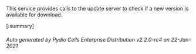 






This service provides calls to the update server to check if a new version is available for download.

[:summary]

###### Auto generated by Pydio Cells Enterprise Distribution v2.2.0-rc4 on 22-Jan-2021
